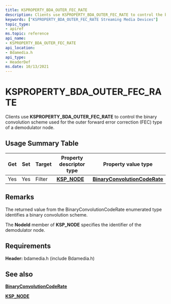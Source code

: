 ```yaml
---
title: KSPROPERTY_BDA_OUTER_FEC_RATE
description: Clients use KSPROPERTY_BDA_OUTER_FEC_RATE to control the binary convolution scheme used for the outer forward error correction (FEC) type of a demodulator node.
keywords: ["KSPROPERTY_BDA_OUTER_FEC_RATE Streaming Media Devices"]
topic_type:
- apiref
ms.topic: reference
api_name:
- KSPROPERTY_BDA_OUTER_FEC_RATE
api_location:
- Bdamedia.h
api_type:
- HeaderDef
ms.date: 10/13/2021
---
```


# KSPROPERTY_BDA_OUTER_FEC_RATE

Clients use **KSPROPERTY_BDA_OUTER_FEC_RATE** to control the binary convolution scheme used for the outer forward error correction (FEC) type of a demodulator node.

## Usage Summary Table

| Get | Set | Target | Property descriptor type | Property value type |
|--|--|--|--|--|
| Yes | Yes | Filter | [**KSP_NODE**](/windows-hardware/drivers/ddi/ks/ns-ks-ksp_node) | [**BinaryConvolutionCodeRate**](/previous-versions/windows/desktop/mstv/binaryconvolutioncoderate) |

## Remarks

The returned value from the BinaryConvolutionCodeRate enumerated type identifies a binary convolution scheme.

The **NodeId** member of **KSP_NODE** specifies the identifier of the demodulator node.

## Requirements

**Header:** bdamedia.h (include Bdamedia.h)

## See also

[**BinaryConvolutionCodeRate**](/previous-versions/windows/desktop/mstv/binaryconvolutioncoderate)

[**KSP_NODE**](/windows-hardware/drivers/ddi/ks/ns-ks-ksp_node)

